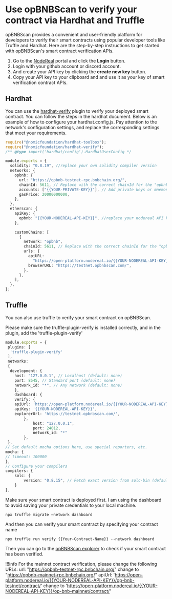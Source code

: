 # Use opBNBScan to verify your contract via Hardhat and Truffle

opBNBScan provides a convenient and user-friendly platform for developers to verify their smart contracts using popular developer tools like Truffle and Hardhat. Here are the step-by-step instructions to get started with opBNBScan's smart contract verification APIs.

1. Go to the [NodeReal](http://nodereal.io) portal and click the **Login** button.
2. Login with your github account or discord account.
3. And create your API key by clicking the **create new key** button.
4. Copy your API key to your clipboard and and use it as your key of smart verification contract APIs.

## **Hardhat**

You can use the [hardhat-verify](https://hardhat.org/hardhat-runner/docs/guides/verifying) plugin to verify your deployed smart contract. You can follow the steps in the hardhat document. Below is an example of how to configure your hardhat.config.js. Pay attention to the network's configuration settings, and replace the corresponding settings that meet your requirements.

```typescript
require("@nomicfoundation/hardhat-toolbox");
require("@nomicfoundation/hardhat-verify");
/** @type import('hardhat/config').HardhatUserConfig */

module.exports = {
  solidity: "0.8.19", //replace your own solidity compiler version
  networks: {
    opbnb: {
      url: "https://opbnb-testnet-rpc.bnbchain.org/",
      chainId: 5611, // Replace with the correct chainId for the "opbnb" network
      accounts: ["{{YOUR-PRIVATE-KEY}}"], // Add private keys or mnemonics of accounts to use
      gasPrice: 20000000000,
    },
  },
  etherscan: {
    apiKey: {
      opbnb: "{{YOUR-NODEREAL-API-KEY}}", //replace your nodereal API key
    },

    customChains: [
      {
        network: "opbnb",
        chainId: 5611, // Replace with the correct chainId for the "opbnb" network
        urls: {
          apiURL:
            "https://open-platform.nodereal.io/{{YOUR-NODEREAL-API-KEY}}/op-bnb-testnet/contract/",
          browserURL: "https://testnet.opbnbscan.com/",
        },
      },
    ],
  },
};
```

## **Truffle**

You can also use truffle to verify your smart contract on opBNBScan.

Please make sure the truffle-plugin-verify is installed correctly, and in the plugin, add the 'truffle-plugin-verify'

```typescript
module.exports = {
 plugins: [
  'truffle-plugin-verify'
 ],
 networks:
 {
  development: {
  	host: "127.0.0.1", // Localhost (default: none)
  	port: 8545, // Standard port (default: none)
  	network_id: "*", // Any network (default: none)
 	},
 	dashboard: {
  	verify: {
  	apiUrl: 'https://open-platform.nodereal.io/{{YOUR-NODEREAL-API-KEY}}/op-bnb-testnet/contract/',
  	apiKey: '{{YOUR-NODEREAL-API-KEY}}',
  	explorerUrl: 'https://testnet.opbnbscan.com/',
 		},
 			host: "127.0.0.1",
 			port: 24012,
 			network_id: "*"
		},
 },
// Set default mocha options here, use special reporters, etc.
mocha: {
// timeout: 100000
},
// Configure your compilers
compilers: {
	solc: {
		version: "0.8.15", // Fetch exact version from solc-bin (default: truffle's version)
	}
},
```

Make sure your smart contract is deployed first. I am using the dashboard to avoid saving your private credentials to your local machine.

```shell
npx truffle migrate –network dashboard
```

And then you can verify your smart contract by specifying your contract name

```shell
npx truffle run verify {{Your-Contract-Name}} --network dashboard
```

Then you can go to the [opBNBScan explorer](https://testnet.opbnbscan.com/address/0x57996bA7FC3F0C61E7A949ac050b9E2437eA1972?p=1&tab=Contract) to check if your smart contract has been verified.

!!!info
    For the mainnet contract verification, please change the following URLs:
    url: "https://opbnb-testnet-rpc.bnbchain.org/" change to "https://opbnb-mainnet-rpc.bnbchain.org/"
    apiUrl: 'https://open-platform.nodereal.io/{{YOUR-NODEREAL-API-KEY}}/op-bnb-testnet/contract/' change to 'https://open-platform.nodereal.io/{{YOUR-NODEREAL-API-KEY}}/op-bnb-mainnet/contract/'
